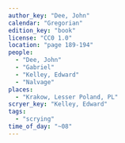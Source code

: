 ```yaml
---
author_key: "Dee, John"
calendar: "Gregorian"
edition_key: "book"
license: "CC0 1.0"
location: "page 189-194"
people:
  - "Dee, John"
  - "Gabriel"
  - "Kelley, Edward"
  - "Nalvage"
places:
  - "Krakow, Lesser Poland, PL"
scryer_key: "Kelley, Edward"
tags:
  - "scrying"
time_of_day: "~08"
---
```

